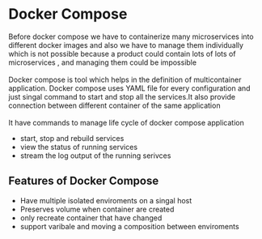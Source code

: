 # Docker Compose

Before docker compose we have to containerize  many microservices into different docker images and also we have to manage them individually which is not possible because a product could  contain lots of lots of microservices , and managing them could be impossible</br>
</br>
Docker compose is tool which helps in the definition of multicontainer application. Docker compose uses YAML file for every configuration and just singal command to start and stop all the services.It also provide connection  between different container of the same application </br>
</br>
It have commands to manage life cycle of docker compose application

- start, stop and rebuild services
- view the status of running services
- stream the log output of the running serivces



## Features of Docker Compose

- Have multiple isolated enviroments on a singal host
- Preserves volume when container are created
- only recreate container that have changed
- support varibale and moving a composition between enviroments


